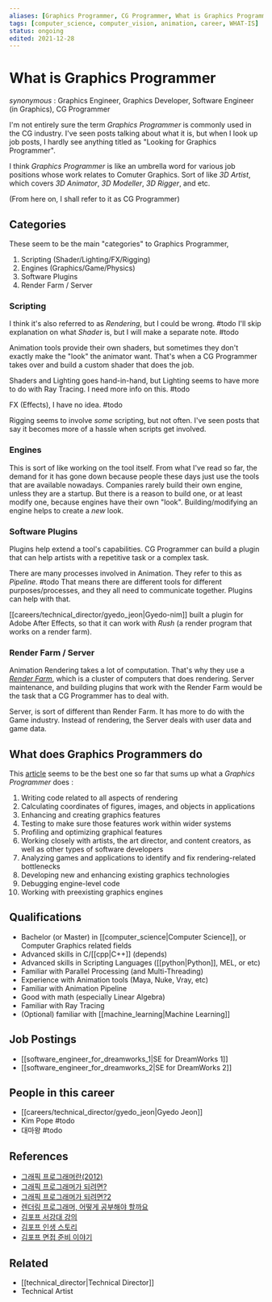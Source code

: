 ```yaml
---
aliases: [Graphics Programmer, CG Programmer, What is Graphics Programmer]
tags: [computer_science, computer_vision, animation, career, WHAT-IS]
status: ongoing
edited: 2021-12-28
---
```


# What is Graphics Programmer
_synonymous_ : Graphics Engineer, Graphics Developer, Software Engineer (in Graphics), CG Programmer

I'm not entirely sure the term _Graphics Programmer_ is commonly used in the CG industry.
I've seen posts talking about what it is, but when I look up job posts, I hardly see anything titled as "Looking for Graphics Programmer".

I think _Graphics Programmer_ is like an umbrella word for various job positions whose work relates to Comuter Graphics. Sort of like _3D Artist_, which covers _3D Animator_, _3D Modeller_, _3D Rigger_, and etc.

(From here on, I shall refer to it as CG Programmer)

## Categories
These seem to be the main "categories" to Graphics Programmer,
1. Scripting (Shader/Lighting/FX/Rigging)
2. Engines (Graphics/Game/Physics)
3. Software Plugins
4. Render Farm / Server

### Scripting
I think it's also referred to as _Rendering_, but I could be wrong. #todo 
I'll skip explanation on what _Shader_ is, but I will make a separate note. #todo

Animation tools provide their own shaders, but sometimes they don't exactly make the "look" the animator want. That's when a CG Programmer takes over and build a custom shader that does the job.

Shaders and Lighting goes hand-in-hand, but Lighting seems to have more to do with Ray Tracing. I need more info on this. #todo 

FX (Effects), I have no idea. #todo 

Rigging seems to involve _some_ scripting, but not often. I've seen posts that say it becomes more of a hassle when scripts get involved.

### Engines
This is sort of like working on the tool itself.
From what I've read so far, the demand for it has gone down because people these days just use the tools that are available nowadays.
Companies rarely build their own engine, unless they are a startup.
But there is a reason to build one, or at least modify one, because engines have their own "look". Building/modifying an engine helps to create a _new_ look.

### Software Plugins
Plugins help extend a tool's capabilities.
CG Programmer can build a plugin that can help artists with a repetitive task or a complex task.

There are many processes involved in Animation. They refer to this as _Pipeline_. #todo 
That means there are different tools for different purposes/processes, and they all need to communicate together. Plugins can help with that.

[[careers/technical_director/gyedo_jeon|Gyedo-nim]] built a plugin for Adobe After Effects, so that it can work with _Rush_ (a render program that works on a render farm).

### Render Farm / Server
Animation Rendering takes a lot of computation. That's why they use a [_Render Farm_](https://en.wikipedia.org/wiki/Render_farm), which is a cluster of computers that does rendering. Server maintenance, and building plugins that work with the Render Farm would be the task that a CG Programmer has to deal with.

Server, is sort of different than Render Farm. It has more to do with the Game industry.
Instead of rendering, the Server deals with user data and game data.

## What does Graphics Programmers do
This [article](https://www.noodle.com/articles/how-to-become-a-graphics-developer-and-bring-game-concepts-to-life) seems to be the best one so far that sums up what a _Graphics Programmer_ does :
1. Writing code related to all aspects of rendering
2. Calculating coordinates of figures, images, and objects in applications
3. Enhancing and creating graphics features
4. Testing to make sure those features work within wider systems
5. Profiling and optimizing graphical features
6. Working closely with artists, the art director, and content creators, as well as other types of software developers
7. Analyzing games and applications to identify and fix rendering-related bottlenecks
8. Developing new and enhancing existing graphics technologies
9. Debugging engine-level code
10. Working with preexisting graphics engines

## Qualifications
- Bachelor (or Master) in [[computer_science|Computer Science]], or Computer Graphics related fields
- Advanced skills in C/[[cpp|C++]] (depends)
- Advanced skills in Scripting Languages ([[python|Python]], MEL, or etc)
- Familiar with Parallel Processing (and Multi-Threading)
- Experience with Animation tools (Maya, Nuke, Vray, etc)
- Familiar with Animation Pipeline
- Good with math (especially Linear Algebra)
- Familiar with Ray Tracing
- (Optional) familiar with [[machine_learning|Machine Learning]]

## Job Postings
- [[software_engineer_for_dreamworks_1|SE for DreamWorks 1]]
- [[software_engineer_for_dreamworks_2|SE for DreamWorks 2]]

## People in this career
- [[careers/technical_director/gyedo_jeon|Gyedo Jeon]]
- Kim Pope #todo
- 대마왕 #todo

## References
- [그래픽 프로그래머란(2012)](https://gamedevforever.com/194)
- [그래픽 프로그래머가 되려면?](http://1st.gamecodi.com/board/zboard.php?id=GAMECODI_QnA&no=1799)
- [그래픽 프로그래머가 되려면?2](https://okky.kr/article/756383)
- [렌더링 프로그래머, 어떻게 공부해야 할까요](https://gamecodi.com/2126/%EB%A0%8C%EB%8D%94%EB%A7%81-%ED%94%84%EB%A1%9C%EA%B7%B8%EB%9E%98%EB%A8%B8%EA%B0%80-%EB%90%98%EA%B3%A0%EC%8B%B6%EC%8A%B5%EB%8B%88%EB%8B%A4-%EC%96%B4%EB%96%BB%EA%B2%8C-%EA%B3%B5%EB%B6%80%ED%95%B4%EC%95%BC%ED%95%A0%EA%B9%8C%EC%9A%94)
- [김포프 서강대 강의](https://blog.popekim.com/ko/2012/10/30/artist-plus-programmer-is.html)
- [김포프 인생 스토리](https://blog.popekim.com/ko/2012/04/29/how-i-became-programmer-without-formal-education.html)
- [김포프 면접 준비 이야기](https://blog.popekim.com/ko/2010/07/28/na-job-hunting-guide-3-job-interview.html)

## Related
- [[technical_director|Technical Director]]
- Technical Artist